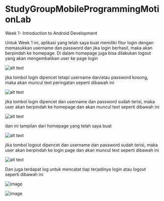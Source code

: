 ﻿# StudyGroupMobileProgrammingMotionLab

Week 1- Introduction to Android Development

Untuk Week 1 ini, aplikasi yang telah saya buat memiliki fitur login dengan memasukkan username dan password dan jika login berhasil, maka akan berpindah ke homepage. Di dalam homepage juga bisa dilakukan logout yang akan mengembalikan user ke page login

![alt text](image.png) 
 
jika tombol login dipencet tetapi username dan/atau password kosong, maka akan muncul text peringatan seperti dibawah ini

![alt text](image-1.png)

jika tombol login dipencet dan username dan password sudah terisi, maka user akan berpindah ke homepage dan akan muncul text seperti dibawah ini

![alt text](image-2.png)

dan ini tampilan dari homepage yang telah saya buat

![alt text](image-3.png)

jika tombol logout dipencet dan username dan password sudah terisi, maka user akan berpindah ke login page dan akan muncul text seperti dibawah ini

![alt text](image-4.png)

Dan juga terdapat log untuk mencatat tiap terjadinya login atau logout seperti dibawah ini

![image](https://github.com/user-attachments/assets/08de723e-4b93-4abb-8f73-68000f349cd9)

![image](https://github.com/user-attachments/assets/3ca03d45-84e3-48e2-a0ba-576796d81099)

